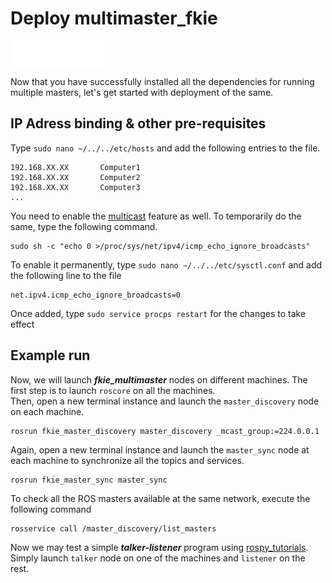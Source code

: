 # Deploy multimaster_fkie
<img src="../assets/img/ROS_logo.png" alt="drawing" height="40"/>

Now that you have successfully installed all the dependencies for running multiple masters, let's get started with deployment of the same.
## IP Adress binding & other pre-requisites
Type `sudo nano ~/../../etc/hosts` and add the following entries to the file.
```
192.168.XX.XX       Computer1
192.168.XX.XX       Computer2
192.168.XX.XX       Computer3
... 
```
You need to enable the [multicast](https://manpages.ubuntu.com/manpages/jammy/man4/multicast.4freebsd.html#:~:text=Multicast%20routing%20is%20used%20to,of%20the%20same%20data%20packets.) feature as well. To temporarily do the same, type the following command.
```
sudo sh -c "echo 0 >/proc/sys/net/ipv4/icmp_echo_ignore_broadcasts"
```
To enable it permanently, type `sudo nano ~/../../etc/sysctl.conf` and add the following line to the file
```
net.ipv4.icmp_echo_ignore_broadcasts=0
```
Once added, type `sudo service procps restart` for the changes to take effect
## Example run
Now, we will launch ***fkie_multimaster*** nodes on different machines. The first step is to launch `roscore` on all the machines.  
Then, open a new terminal instance and launch the `master_discovery` node on each machine.
```
rosrun fkie_master_discovery master_discovery _mcast_group:=224.0.0.1
```
Again, open a new terminal instance and launch the `master_sync` node at each machine to synchronize all the topics and services.
```
rosrun fkie_master_sync master_sync
```
To check all the ROS masters available at the same network, execute the following command
```
rosservice call /master_discovery/list_masters
```
Now we may test a simple ***talker-listener*** program using [rospy_tutorials](http://wiki.ros.org/rospy_tutorials). Simply launch `talker` node on one of the machines and `listener` on the rest.